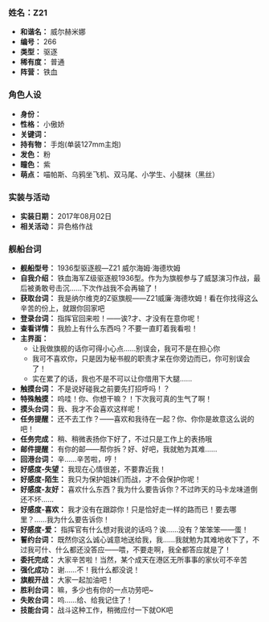 ### 姓名：Z21
* **和谐名：** 威尔赫米娜
* **编号：** 266
* **类型：** 驱逐
* **稀有度：** 普通
* **阵营：** 铁血


### 角色人设
* **身份：** 
* **性格：** 小傲娇
* **关键词：** 
* **持有物：** 手炮(单装127mm主炮)
* **发色：** 粉
* **瞳色：** 紫
* **萌点：** 喵帕斯、乌鸦坐飞机、双马尾、小学生、小腿袜（黑丝）


### 实装与活动
* **实装日期：** 2017年08月02日
* **相关活动：** 异色格作战


### 舰船台词
* **舰船型号：** 1936型驱逐舰—Z21 威尔海姆·海德坎姆
* **自我介绍：** 铁血海军Z级驱逐舰1936型。作为为旗舰参与了威瑟演习作战，最后被勇敢号击沉……下次作战我不会再输了！
* **获取台词：** 我是纳尔维克的Z驱旗舰——Z21威廉·海德坎姆！看在你找得这么辛苦的份上，就跟你回家吧
* **登录台词：** 指挥官回来啦！——诶?才、才没有在意你呢！
* **查看详情：** 我脸上有什么东西吗？不要一直盯着我看啦！
* **主界面：**
  * 让我做旗舰的话你可得小心点……别误会，我可不是在担心你
  * 我可不喜欢你，只是因为秘书舰的职责才呆在你旁边而已，你可别误会了！
  * 实在累了的话，我也不是不可以让你借用下大腿……
* **触摸台词：** 不是说好碰我之前要先打招呼吗！？
* **特殊触摸：** 呜哇！你、你想干嘛？！下次我可真的生气了啊！
* **摸头台词：** 我、我才不会喜欢这样呢！
* **任务提醒：** 还不去工作？——喜欢和我待在一起？你、你你是故意这么说的吧！
* **任务完成：** 稍、稍微表扬你下好了，不过只是工作上的表扬哦
* **邮件提醒：** 有你的邮——帮你拆？好、好吧，我就勉为其难……
* **回港台词：** 辛……辛苦啦，哼！
* **好感度-失望：** 我现在心情很差，不要靠近我！
* **好感度-陌生：** 我只为保护姐妹们而战，才不会保护你呢！
* **好感度-友好：** 喜欢什么东西？我为什么要告诉你？不过昨天的马卡龙味道倒还不坏……
* **好感度-喜欢：** 我才没有在跟踪你！只是恰好走一样的路而已！要去哪里？……我为什么要告诉你！
* **好感度-爱：** 指挥官有什么想对我说的话吗？诶……没有？笨笨笨——蛋！
* **誓约台词：** 既然你这么诚心诚意地送给我，我……我就勉为其难地收下了，不过我可什、什么都还没答应——喂，不要走啊，我全都答应就是了！
* **委托完成：** 大家辛苦啦！当然，某个成天在港区无所事事的家伙可不辛苦
* **强化成功：** 谢……不！我什么都没说！
* **旗舰开战：** 大家一起加油吧！
* **胜利台词：** 嘛，多少也有你的一点功劳吧~
* **失败台词：** 呜……给、给我记住了！
* **技能台词：** 战斗这种工作，稍微应付一下就OK吧

